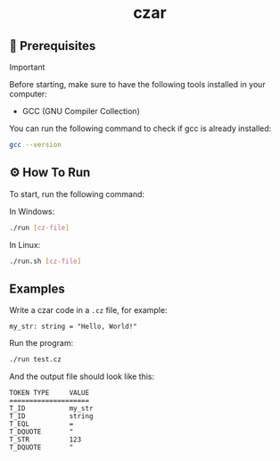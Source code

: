 <h1 align='center'>czar</h1>

## 📝 Prerequisites

> [!IMPORTANT]
> Before starting, make sure to have the following tools installed in your computer:
> - GCC (GNU Compiler Collection)

You can run the following command to check if gcc is already installed:

```bash
gcc --version
```

## ⚙️ How To Run

To start, run the following command:

In Windows:

```bash
./run [cz-file]
```

In Linux:

```bash
./run.sh [cz-file]
```

## Examples

Write a czar code in a `.cz` file, for example:

```czar
my_str: string = "Hello, World!"
```

Run the program:

```bash
./run test.cz
```

And the output file should look like this:

```plaintext
TOKEN TYPE     VALUE
====================
T_ID           my_str
T_ID           string
T_EQL          =
T_DQUOTE       "
T_STR          123
T_DQUOTE       "
```
